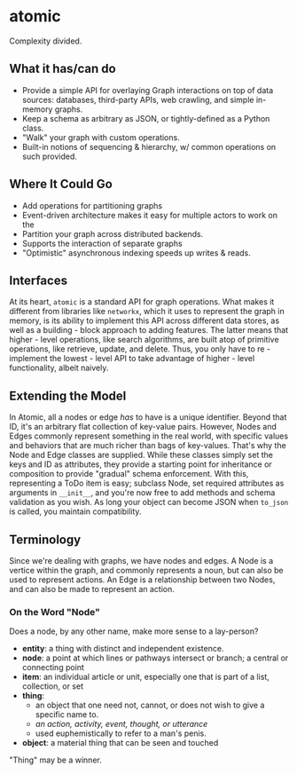 atomic
=====
Complexity divided.

## What it has/can do
* Provide a simple API for overlaying Graph interactions on top of data sources:
  databases, third-party APIs, web crawling, and simple in-memory graphs.
* Keep a schema as arbitrary as JSON, or tightly-defined as a Python class.
* "Walk" your graph with custom operations.
* Built-in notions of sequencing & hierarchy, w/ common operations on such
  provided.

## Where It Could Go
* Add operations for partitioning graphs
* Event-driven architecture makes it easy for multiple actors to work on the
* Partition your graph across distributed backends.
* Supports the interaction of separate graphs
* "Optimistic" asynchronous indexing speeds up writes & reads.


## Interfaces
At its heart, `atomic` is a standard API for graph operations. What makes
it different from libraries like `networkx`, which it uses to represent the
graph in memory, is its ability to implement this API
across different data stores, as well as a building - block approach to adding
features. The latter means that higher - level operations, like search algorithms,
are built atop of primitive operations, like retrieve, update, and delete. Thus,
you only have to re - implement the lowest - level API to take advantage of
higher - level functionality, albeit naively.

## Extending the Model
In Atomic, all  a nodes or edge _has_ to have is a unique identifier. Beyond
that ID, it's an arbitrary flat collection of key-value pairs. However, Nodes
and Edges commonly represent something in the real world, with specific values
and behaviors that are much richer than bags of key-values. That's why the Node and Edge
classes are supplied. While these classes simply set the keys and ID as attributes,
they provide a starting point for inheritance or composition to provide
"gradual" schema enforcement. With this, representing a ToDo item is easy;
subclass Node, set required attributes as arguments in `__init__`, and you're
now free to add methods and schema validation as you wish. As long your object can
become JSON when `to_json` is called, you maintain compatibility.


## Terminology
Since we're dealing with graphs, we have nodes and edges. A Node is a vertice
within the graph, and commonly represents a noun, but can also be used to
represent actions. An Edge is a relationship between two Nodes, and can also be
made to represent an action.

### On the Word "Node"
Does a node, by any other name, make more sense to a lay-person?

- __entity__: a thing with distinct and independent existence.
- __node__: a point at which lines or pathways intersect or branch; a central or connecting point
- __item__: an individual article or unit, especially one that is part of a list, collection, or
  set
- __thing__:
    - an object that one need not, cannot, or does not wish to give a specific name to.
    - *an action, activity, event, thought, or utterance*
    - used euphemistically to refer to a man's penis.
- __object__: a material thing that can be seen and touched

"Thing" may be a winner.
